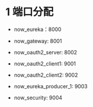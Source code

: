 # 1 端口分配
- now_eureka：8000
- now_gateway: 8001
- now_oauth2_server: 8002



- now_oauth2_client1: 9001
- now_oauth2_client2: 9002
- now_eureka_producer_1: 9003
- now_security: 9004
